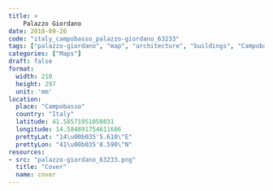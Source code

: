 ```yaml
---
title: > 
    Palazzo Giordano
date: 2018-09-26
code: "italy_campobasso_palazzo-giordano_63233"
tags: ["palazzo-giordano", "map", "architecture", "buildings", "Campobasso", "Italy"]
categories: ["Maps"]
draft: false
format:
  width: 210
  height: 297
  unit: 'mm'
location:
  place: "Campobasso"
  country: "Italy"
  latitude: 41.58571951050831
  longitude: 14.584891754611686
  prettyLat: "14\u00b035'5.610\"E"
  prettyLon: "41\u00b035'8.590\"N"
resources:
- src: "palazzo-giordano_63233.png"
  title: "Cover"
  name: cover
---
```

